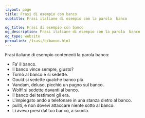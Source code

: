 ```yaml
---
layout: page
title: Frasi di esempio con banco 
subtitle: Frasi italiane di esempio con la parola  banco

og_title: Frasi di esempio con banco 
og_description: Frasi italiane di esempio con la parola  banco
og_type: website
permalink: /frasi/b/banco.html
---
```


Frasi italiane di esempio contenenti la parola banco:


- Fa’ il banco.
- Il banco vince sempre, giusto?
- Tornò al banco e si sedette.
- Gould si sedette qualche banco più.
- Vandam, deluso, picchiò un pugno sul banco.
- Wolff si sedette davanti al banco.
- Il banco dei testimoni gli era.
- L'impiegato andò a telefonare in una stanza dietro al banco.
- puliti, e non dovevi attaccare niente sotto al banco.
- Li avevo presi dal tuo banco, a scuola.
